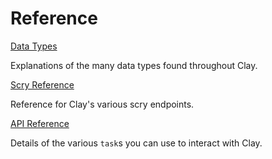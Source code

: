 # Reference

[Data Types](urbit-docs/system/kernel/clay/reference/data-types)

Explanations of the many data types found throughout Clay.

[Scry Reference](urbit-docs/system/kernel/clay/reference/scry)

Reference for Clay's various scry endpoints.

[API Reference](urbit-docs/system/kernel/clay/reference/tasks)

Details of the various `task`s you can use to interact with Clay.

